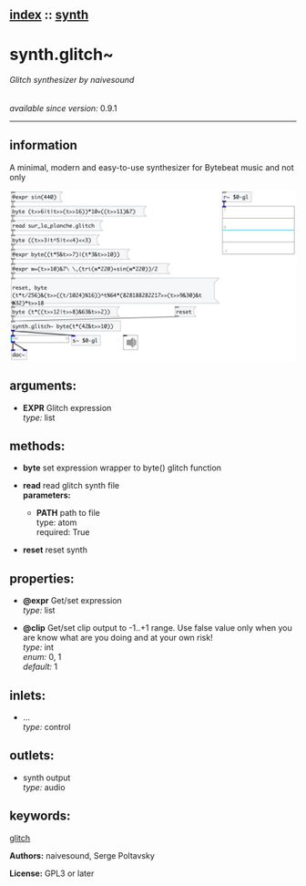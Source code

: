 [index](index.html) :: [synth](category_synth.html)
---

# synth.glitch~

###### Glitch synthesizer by naivesound

*available since version:* 0.9.1

---


## information
A minimal, modern and easy-to-use synthesizer for Bytebeat music and not only


[![example](../examples/img/synth.glitch~.jpg)](../examples/pd/synth.glitch~.pd)



## arguments:

* **EXPR**
Glitch expression<br>
_type:_ list<br>



## methods:

* **byte**
set expression wrapper to byte() glitch function<br>

* **read**
read glitch synth file<br>
  __parameters:__
  - **PATH** path to file<br>
    type: atom <br>
    required: True <br>

* **reset**
reset synth<br>




## properties:

* **@expr** 
Get/set expression<br>
_type:_ list<br>

* **@clip** 
Get/set clip output to -1..+1 range. Use false value only when you are know what are
you doing and at your own risk!<br>
_type:_ int<br>
_enum:_ 0, 1<br>
_default:_ 1<br>



## inlets:

* ...<br>
_type:_ control



## outlets:

* synth output<br>
_type:_ audio



## keywords:

[glitch](keywords/glitch.html)






**Authors:** naivesound, Serge Poltavsky




**License:** GPL3 or later





